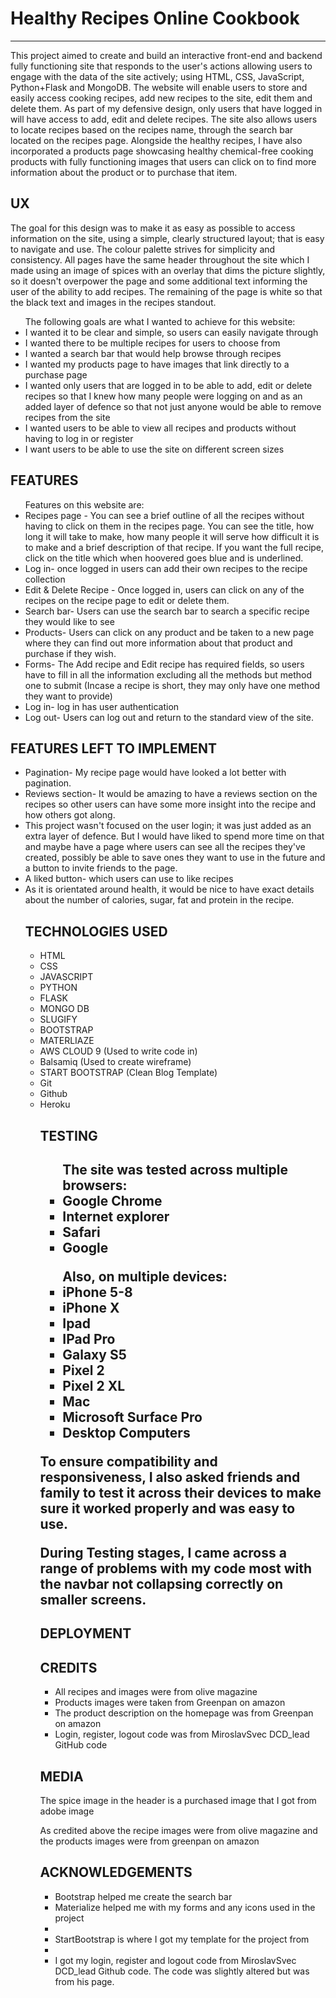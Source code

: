 <h1>Healthy Recipes Online Cookbook</h2>
<hr>
<p>This project aimed to create and build an interactive front-end and backend fully functioning site that responds to the user's actions allowing users to engage with the data of the site actively; using HTML, CSS, JavaScript, Python+Flask and MongoDB. The website will enable users to store and easily access cooking recipes, add new recipes to the site, edit them and delete them. As part of my defensive design, only users that have logged in will have access to add, edit and delete recipes. The site also allows users to locate recipes based on the recipes name, through the search bar located on the recipes page. Alongside the healthy recipes, I have also incorporated a products page showcasing healthy chemical-free cooking products with fully functioning images that users can click on to find more information about the product or to purchase that item. </p>
<h2>UX</h2>
<p>The goal for this design was to make it as easy as possible to access information on the site, using a simple, clearly structured layout; that is easy to navigate and use. The colour palette strives for simplicity and consistency. All pages have the same header throughout the site which I made using an image of spices with an overlay that dims the picture slightly, so it doesn't overpower the page and some additional text informing the user of the ability to add recipes. The remaining of the page is white so that the black text and images in the recipes standout.</p>
<ul>The following goals are what I wanted to achieve for this website:
<li>I wanted it to be clear and simple, so users can easily navigate through</li>
<li>I wanted there to be multiple recipes for users to choose from </li>
<li>I wanted a search bar that would help browse through recipes</li>
<li>I wanted my products page to have images that link directly to a purchase page </li>
<li>I wanted only users that are logged in to be able to add, edit or delete recipes so that I knew how many people were logging on and as an added layer of defence so that not just anyone would be able to remove recipes from the site </li>
<li>I wanted users to be able to view all recipes and products without having to log in or register </li>
<li>I want users to be able to use the site on different screen sizes</li>
</ul>
<h2>FEATURES</h2>
<ul>Features on this website are:
<li>Recipes page - You can see a brief outline of all the recipes without having to click on them in the recipes page. You can see the title, how long it will take to make, how many people it will serve how difficult it is to make and a brief description of that recipe. If you want the full recipe, click on the title which when hoovered goes blue and is underlined.</li>
<li>Log in- once logged in users can add their own recipes to the recipe collection</li>
<li>Edit & Delete Recipe - Once logged in, users can click on any of the recipes on the recipe page to edit or delete them.</li>
<li>Search bar- Users can use the search bar to search a specific recipe they would like to see</li>
<li>Products- Users can click on any product and be taken to a new page where they can find out more information about that product and purchase if they wish.</li>
<li>Forms- The Add recipe and Edit recipe has required fields, so users have to fill in all the information excluding all the methods but method one to submit (Incase a recipe is short, they may only have one method they want to provide)</li>
<li>Log in- log in has user authentication </li>
<li>Log out- Users can log out and return to the standard view of the site.</li>
</ul>
<h2>FEATURES LEFT TO IMPLEMENT</h2>
<ul>
<li>Pagination- My recipe page would have looked a lot better with pagination.</li>
<li>Reviews section- It would be amazing to have a reviews section on the recipes so other users can have some more insight into the recipe and how others got along.</li>
<li>This project wasn't focused on the user login; it was just added as an extra layer of defence. But I would have liked to spend more time on that and maybe have a page where users can see all the recipes they've created, possibly be able to save ones they want to use in the future and a button to invite friends to the page. </li>
<li>A liked button- which users can use to like recipes</li>
<li>As it is orientated around health, it would be nice to have exact details about the number of calories, sugar, fat and protein in the recipe.</li>
<h2>TECHNOLOGIES USED</h2>
<ul>
<li>HTML</li>
<li>CSS</li>
<li>JAVASCRIPT</li>
<li>PYTHON</li>
<li>FLASK</li>
<li>MONGO DB</li>
<li>SLUGIFY</li>
<li>BOOTSTRAP</li>
<li>MATERLIAZE</li>
<li>AWS CLOUD 9 (Used to write code in)</li>
<li>Balsamiq (Used to create wireframe)</li>
<li>START BOOTSTRAP (Clean Blog Template)</li>
<li>Git</li>
<li>Github</li>
<li>Heroku</li>
<h2>TESTING<h2> 
<ul>The site was tested across multiple browsers:
<li>Google Chrome </li>
<li>Internet explorer</li>
<li>Safari </li>
<li>Google</li>
</ul>
<ul>Also, on multiple devices:
<li>iPhone 5-8</li>
<li>iPhone X</li>
<li>Ipad</li>
<li>IPad Pro</li>
<li>Galaxy S5 </li>
<li>Pixel 2</li>
<li>Pixel 2 XL</li>
<li>Mac </li>
<li>Microsoft Surface Pro</li> 
<li>Desktop Computers</li>
</ul>
<p>To ensure compatibility and responsiveness, I also asked friends and family to test it across their devices to make sure it worked properly and was easy to use.</p>

<p>During Testing stages, I came across a range of problems with my code most with the navbar not collapsing correctly on smaller screens.</p>
<h2>DEPLOYMENT</h2>
<h2>CREDITS</h2>
<ul>
<li>All recipes and images were from olive magazine</li>
<li>Products images were taken from Greenpan on amazon </li>
<li>The product description on the homepage was from Greenpan on amazon</li>
<li>Login, register, logout code was from MiroslavSvec DCD_lead GitHub code</li>
</ul>
<h2>MEDIA</h2>
<p>The spice image in the header is a purchased image that I got from adobe image</p>
<p>As credited above the recipe images were from olive magazine and the products images were from greenpan on amazon</p>
<h2>ACKNOWLEDGEMENTS</h2>
<ul>
<li>Bootstrap helped me create the search bar</li>
<li>Materialize helped me with my forms and any icons used in the project<li>
<li>StartBootstrap is where I got my template for the project from<li>
<li>I got my login, register and logout code from MiroslavSvec DCD_lead Github code. The code was slightly altered but was from his page.</li>
</ul>
